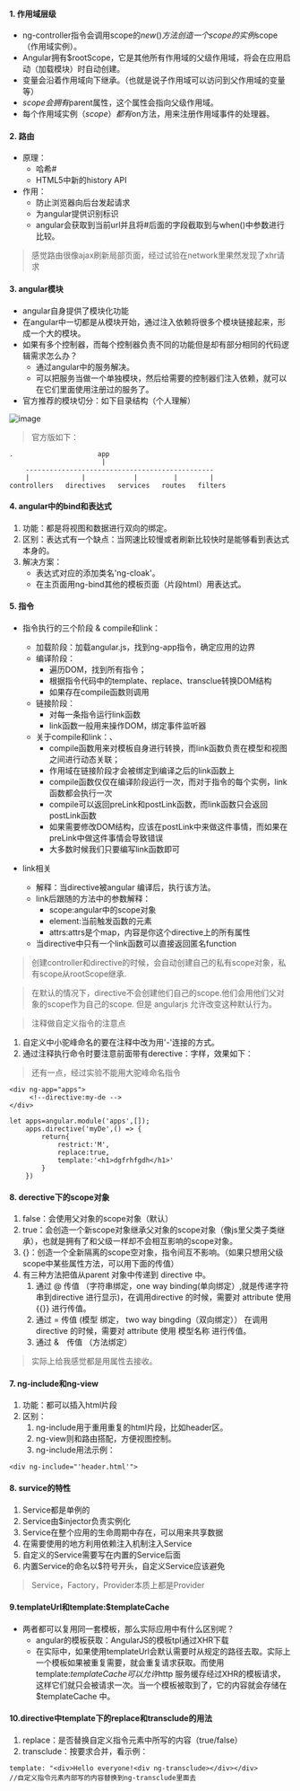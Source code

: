 #### 1. 作用域层级

- ng-controller指令会调用scope的$new()方法创造一个scope的实例$scope（作用域实例）。
- Angular拥有$rootScope，它是其他所有作用域的父级作用域，将会在应用启动（加载模块）时自动创建。
- 变量会沿着作用域向下继承。（也就是说子作用域可以访问到父作用域的变量等）
- $scope会拥有$parent属性，这个属性会指向父级作用域。
- 每个作用域实例（$scope）都有$on方法，用来注册作用域事件的处理器。

#### 2. 路由

- 原理：
    - 哈希#
    - HTML5中新的history API
- 作用：
    - 防止浏览器向后台发起请求
    - 为angular提供识别标识
    - angular会获取到当前url并且将#后面的字段截取到与when()中参数进行比较。
    
>感觉路由很像ajax刷新局部页面，经过试验在network里果然发现了xhr请求

#### 3. angular模块

- angular自身提供了模块化功能
- 在angular中一切都是从模块开始，通过注入依赖将很多个模块链接起来，形成一个大的模块。
- 如果有多个控制器，而每个控制器负责不同的功能但是却有部分相同的代码逻辑需求怎么办？
    - 通过angular中的服务解决。
    - 可以把服务当做一个单独模块，然后给需要的控制器们注入依赖，就可以在它们里面使用注册过的服务了。
- 官方推荐的模块切分：如下目录结构（个人理解）

![image](http://upload.ouliu.net/i/20171214102535dal2d.jpeg)

>官方版如下：

```
.                     app
                       |
    -----------------------------------------------
    |             |            |         |        |
controllers   directives   services   routes   filters
```


#### 4. angular中的bind和表达式

1. 功能：都是将视图和数据进行双向的绑定。
2. 区别：表达式有一个缺点：当网速比较慢或者刷新比较快时是能够看到表达式本身的。
3. 解决方案：
    - 表达式对应的添加类名'ng-cloak'。
    - 在主页面用ng-bind其他的模板页面（片段html）用表达式。
    

#### 5. 指令

- 指令执行的三个阶段 & compile和link：
    - 加载阶段：加载angular.js，找到ng-app指令，确定应用的边界
    - 编译阶段：
        - 遍历DOM，找到所有指令；
        - 根据指令代码中的template、replace、transclue转换DOM结构
        - 如果存在compile函数则调用
    - 链接阶段：
        - 对每一条指令运行link函数
        - link函数一般用来操作DOM，绑定事件监听器
    - 关于compile和link：、
        - compile函数用来对模板自身进行转换，而link函数负责在模型和视图之间进行动态关联；
        - 作用域在链接阶段才会被绑定到编译之后的link函数上
        - compile函数仅仅在编译阶段运行一次，而对于指令的每个实例，link函数都会执行一次
        - compile可以返回preLink和postLink函数，而link函数只会返回postLink函数
        - 如果需要修改DOM结构，应该在postLink中来做这件事情，而如果在preLink中做这件事情会导致错误
        - 大多数时候我们只要编写link函数即可


- link相关
    - 解释：当directive被angular 编译后，执行该方法。
    - link后跟随的方法中的参数解释：
        - scope:angular中的scope对象
        - element:当前触发函数的元素
        - attrs:attrs是个map，内容是你这个directive上的所有属性
    - 当directive中只有一个link函数可以直接返回匿名function

>创建controller和directive的时候，会自动创建自己的私有scope对象，私有scope从rootScope继承.  

>在默认的情况下，directive不会创建他们自己的scope.他们会用他们父对象的scope作为自己的scope.  但是 angularjs 允许改变这种默认行为。

>注释做自定义指令的注意点

1. 自定义中小驼峰命名的要在注释中改为用'-'连接的方式。
2. 通过注释执行命令时要注意前面带有derective：字样，效果如下：

>还有一点，经过实验不能用大驼峰命名指令

```
<div ng-app="apps">
     <!--directive:my-de -->
</div>
```


```
let apps=angular.module('apps',[]);
    apps.directive('myDe',() => {
        return{
            restrict:'M',
            replace:true,
            template:'<h1>dgfrhfgdh</h1>'
        }
    })
```

  
#### 8. derective下的scope对象

1. false：会使用父对象的scope对象（默认）
2. true：会创造一个新scope对象继承父对象的scope对象（像js里父类子类继承），也就是拥有了和父级一样却不会相互影响的scope对象。
3. {}：创造一个全新隔离的scope空对象，指令间互不影响。（如果只想用父级scope中某些属性方法，可以用下面的传值）
4. 有三种方法把值从parent 对象中传递到 directive 中。
    1. 通过 @ 传值  （字符串绑定，one way binding(单向绑定）,就是传递字符串到directive 进行显示)，在调用directive 的时候，需要对 attribute 使用 {{}} 进行传值。
    2. 通过  = 传值   (模型 绑定， two way bingding（双向绑定）） 在调用directive 的时候，需要对 attribute 使用  模型名称  进行传值。
    3. 通过 &　传值 （方法绑定）
    
>实际上给我感觉都是用属性去接收。
    
#### 7. ng-include和ng-view

1. 功能：都可以插入html片段
2. 区别：
    1. ng-include用于重用重复的html片段，比如header区。
    2. ng-view则和路由搭配，方便视图控制。
    3. ng-include用法示例：
    

```
<div ng-include="'header.html'">
```

#### 8. survice的特性

1. Service都是单例的
2. Service由$injector负责实例化
3. Service在整个应用的生命周期中存在，可以用来共享数据
4. 在需要使用的地方利用依赖注入机制注入Service
5. 自定义的Service需要写在内置的Service后面
6. 内置Service的命名以$符号开头，自定义Service应该避免

>Service，Factory，Provider本质上都是Provider

#### 9.templateUrl和template:$templateCache

- 两者都可以复用同一套模板，那么实际应用中有什么区别呢？
    - angular的模板获取：AngularJS的模板tpl通过XHR下载
    - 在实际中，如果使用templateUrl会默认需要时从规定的路径去取。实际上一个模板如果被重复需要，就会重复请求获取。而使用template:$templateCache可以允许$http 服务缓存经过XHR的模板请求，这样它们就只会被请求一次。当一个模板被取到了，它的内容就会存储在 $templateCache 中。
    
    
#### 10.directive中template下的replace和transclude的用法

1. replace：是否替换自定义指令元素中所写的内容（true/false）
2. transclude：按要求合并，看示例：


```
template: "<div>Hello everyone!<div ng-transclude></div></div>
//自定义指令元素内部写的内容替换到ng-transclude里面去
```

